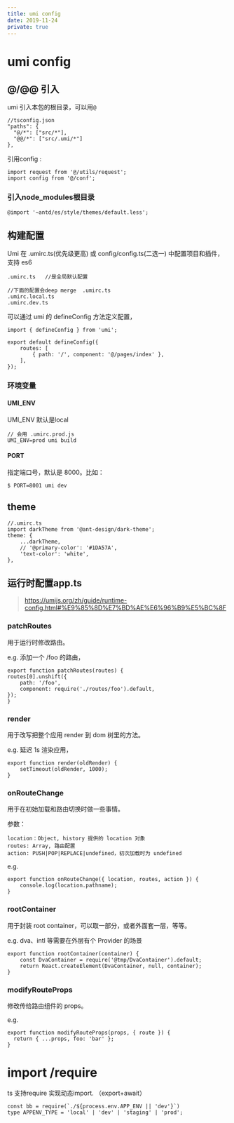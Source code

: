 ```yaml
---
title: umi config
date: 2019-11-24
private: true
---
```

# umi config 
## @/@@ 引入
umi 引入本包的根目录，可以用`@`

    //tsconfig.json
    "paths": {
      "@/*": ["src/*"],
      "@@/*": ["src/.umi/*"]
    },


引用config :

    import request from '@/utils/request';
    import config from '@/conf';

### 引入node_modules根目录

    @import '~antd/es/style/themes/default.less';

## 构建配置
Umi 在 .umirc.ts(优先级更高) 或 config/config.ts(二选一) 中配置项目和插件，支持 es6

    .umirc.ts   //是全局默认配置

    //下面的配置会deep merge  .umirc.ts
    .umirc.local.ts 
    .umirc.dev.ts

可以通过 umi 的 defineConfig 方法定义配置，

    import { defineConfig } from 'umi';

    export default defineConfig({
        routes: [
            { path: '/', component: '@/pages/index' },
        ],
    });

### 环境变量
#### UMI_ENV
UMI_ENV 默认是local

    // 会用 .umirc.prod.js
    UMI_ENV=prod umi build

#### PORT
指定端口号，默认是 8000。比如：

    $ PORT=8001 umi dev

## theme

    //.umirc.ts
    import darkTheme from '@ant-design/dark-theme';
    theme: {
        ...darkTheme,
        // '@primary-color': '#1DA57A',
        'text-color': 'white',
    },


## 运行时配置app.ts
> https://umijs.org/zh/guide/runtime-config.html#%E9%85%8D%E7%BD%AE%E6%96%B9%E5%BC%8F

### patchRoutes
用于运行时修改路由。

e.g. 添加一个 /foo 的路由，

    export function patchRoutes(routes) {
    routes[0].unshift({
        path: '/foo',
        component: require('./routes/foo').default,
    });
    }

### render
用于改写把整个应用 render 到 dom 树里的方法。

e.g. 延迟 1s 渲染应用，

    export function render(oldRender) {
        setTimeout(oldRender, 1000);
    }

### onRouteChange
用于在初始加载和路由切换时做一些事情。

参数：

    location：Object, history 提供的 location 对象
    routes: Array, 路由配置
    action: PUSH|POP|REPLACE|undefined，初次加载时为 undefined

e.g.

    export function onRouteChange({ location, routes, action }) {
        console.log(location.pathname);
    }

### rootContainer
用于封装 root container，可以取一部分，或者外面套一层，等等。

e.g. dva、intl 等需要在外层有个 Provider 的场景

    export function rootContainer(container) {
        const DvaContainer = require('@tmp/DvaContainer').default;
        return React.createElement(DvaContainer, null, container);
    }

### modifyRouteProps
修改传给路由组件的 props。

e.g.

    export function modifyRouteProps(props, { route }) {
      return { ...props, foo: 'bar' };
    }

# import /require
ts 支持require 实现动态import. （export+await）

    const bb = require(`./${process.env.APP_ENV || 'dev'}`)
    type APPENV_TYPE = 'local' | 'dev' | 'staging' | 'prod';